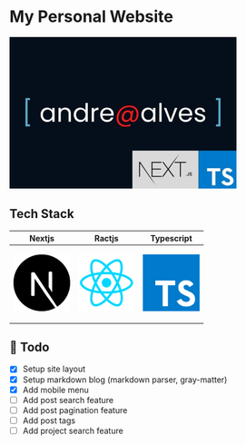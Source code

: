 # My Personal Website

<p align="left"><img src="./public/images/site_project.jpg" width="400">

## Tech Stack

| Nextjs                                                                          | Ractjs                                                                           | Typescript                                                                  |
| ------------------------------------------------------------------------------- | -------------------------------------------------------------------------------- | --------------------------------------------------------------------------- |
| <p align="center"><img src="./assets/nextjs_logo.png" width="100" height="100"> | <p align="center"><img src="./assets/reactjs_logo.png" width="100" height="100"> | <p align="center"><img src="./assets/ts_logo.png" width="100" height="100"> |

## :scroll: Todo

- [x] Setup site layout
- [x] Setup markdown blog (markdown parser, gray-matter)
- [x] Add mobile menu
- [ ] Add post search feature
- [ ] Add post pagination feature
- [ ] Add post tags
- [ ] Add project search feature
